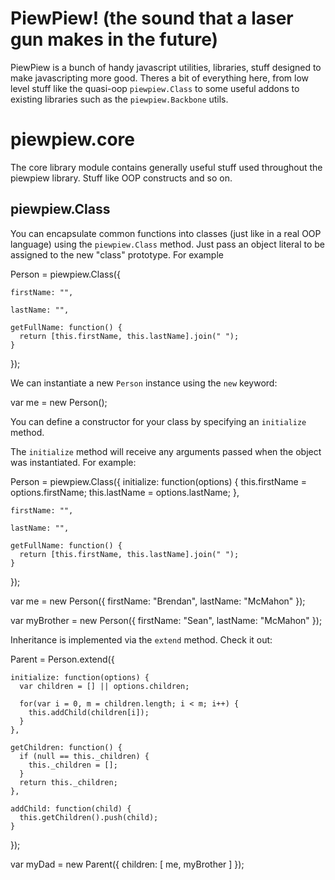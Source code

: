 PiewPiew! (the sound that a laser gun makes in the future)
==========================================================

PiewPiew is a bunch of handy javascript utilities, libraries, stuff designed to
make javascripting more good. Theres a bit of everything here, from low level
stuff like the quasi-oop <code>piewpiew.Class</code> to some useful addons to
existing libraries such as the <code>piewpiew.Backbone</code> utils. 

piewpiew.core
=============

The core library module contains generally useful stuff used throughout the
piewpiew library. Stuff like OOP constructs and so on.

piewpiew.Class
--------------

You can encapsulate common functions into classes (just like in a real OOP
language) using the <code>piewpiew.Class</code> method. Just pass an object 
literal to be assigned to the new "class" prototype. For example

  Person = piewpiew.Class({
    
    firstName: "",
    
    lastName: "",
    
    getFullName: function() {
      return [this.firstName, this.lastName].join(" "); 
    }

  });

We can instantiate a new <code>Person</code> instance using the <code>new</code> 
keyword:

  var me = new Person();

You can define a constructor for your class by specifying an 
<code>initialize</code> method.

The <code>initialize</code> method will receive any arguments passed when the 
object was instantiated. For example:

  Person = piewpiew.Class({
    initialize: function(options) {
      this.firstName = options.firstName;
      this.lastName = options.lastName;
    },
    
    firstName: "",
    
    lastName: "",
    
    getFullName: function() {
      return [this.firstName, this.lastName].join(" "); 
    }

  });

  var me = new Person({
    firstName: "Brendan",
    lastName: "McMahon"
  });

  var myBrother = new Person({
    firstName: "Sean",
    lastName: "McMahon"
  });

Inheritance is implemented via the <code>extend</code> method. Check it out:

  Parent = Person.extend({

    initialize: function(options) {
      var children = [] || options.children;

      for(var i = 0, m = children.length; i < m; i++) {
        this.addChild(children[i]);
      }
    },

    getChildren: function() {
      if (null == this._children) {
        this._children = [];
      }
      return this._children;
    },

    addChild: function(child) {
      this.getChildren().push(child);  
    }    
  });

  var myDad = new Parent({
    children: [
      me,
      myBrother
    ]
  });
